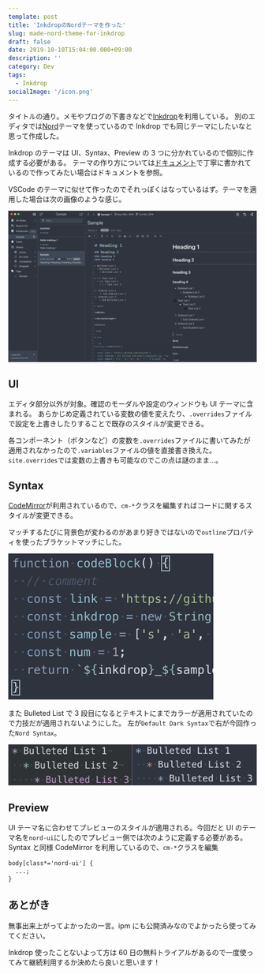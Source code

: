 ```yaml
---
template: post
title: 'InkdropのNordテーマを作った'
slug: made-nord-theme-for-inkdrop
draft: false
date: 2019-10-10T15:04:00.000+09:00
description: ''
category: Dev
tags:
  - Inkdrop
socialImage: '/icon.png'
---
```


タイトルの通り。メモやブログの下書きなどで[Inkdrop](https://inkdrop.app)を利用している。
別のエディタでは[Nord](https://www.nordtheme.com)テーマを使っているので Inkdrop でも同じテーマにしたいなと思って作成した。

Inkdrop のテーマは UI、Syntax、Preview の 3 つに分かれているので個別に作成する必要がある。
テーマの作り方については[ドキュメント](https://docs.inkdrop.app/manual/creating-a-theme)で丁寧に書かれているので作ってみたい場合はドキュメントを参照。

VSCode のテーマに似せて作ったのでそれっぽくはなっているはず。テーマを適用した場合は次の画像のような感じ。

![screenshot](./preview.png)

## UI

エディタ部分以外が対象。確認のモーダルや設定のウィンドウも UI テーマに含まれる。
あらかじめ定義されている変数の値を変えたり、`.overrides`ファイルで設定を上書きしたりすることで既存のスタイルが変更できる。

各コンポーネント（ボタンなど）の変数を`.overrides`ファイルに書いてみたが適用されなかったので`.variables`ファイルの値を直接書き換えた。
`site.overrides`では変数の上書きも可能なのでこの点は謎のまま…。

## Syntax

[CodeMirror](https://codemirror.net)が利用されているので、`cm-*`クラスを編集すればコードに関するスタイルが変更できる。

マッチするたびに背景色が変わるのがあまり好きではないので`outline`プロパティを使ったブラケットマッチにした。

![screenshot-bracket-matching](./bracket-match.png)

また Bulleted List で 3 段目になるとテキストにまでカラーが適用されていたので力技だが適用されないようにした。
左が`Default Dark Syntax`で右が今回作った`Nord Syntax`。

![screenshot-syntax](./bulleted-list.png)

## Preview

UI テーマ名に合わせてプレビューのスタイルが適用される。今回だと UI のテーマ名を`nord-ui`にしたのでプレビュー側では次のように定義する必要がある。
Syntax と同様 CodeMirror を利用しているので、`cm-*`クラスを編集

```less
body[class*='nord-ui'] {
  ...;
}
```

## あとがき

無事出来上がってよかったの一言。ipm にも公開済みなのでよかったら使ってみてください。

Inkdrop 使ったことないよって方は 60 日の無料トライアルがあるので一度使ってみて継続利用するか決めたら良いと思います！
